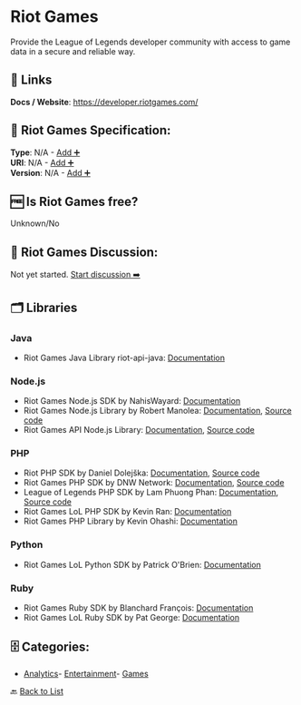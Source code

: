 # Riot Games

Provide the League of Legends developer community with access to game data in a secure and reliable way.

##  🔗 Links
**Docs / Website**: https://developer.riotgames.com/

## 🧬 Riot Games Specification:
**Type**: N/A - [Add ➕](https://github.com/apis-list/apis-list/edit/main/apis/riot-games/riot-games.yaml)  
**URI**: N/A - [Add ➕](https://github.com/apis-list/apis-list/edit/main/apis/riot-games/riot-games.yaml)  
**Version**: N/A - [Add ➕](https://github.com/apis-list/apis-list/edit/main/apis/riot-games/riot-games.yaml)

## 🆓 Is Riot Games free?
 Unknown/No 

## 💬 Riot Games Discussion:
Not yet started. [Start discussion ➡️](https://github.com/apis-list/apis-list/discussions/new)

## 🗂️ Libraries
### Java
- Riot Games Java Library riot-api-java: [Documentation](https://github.com/rithms/riot-api-java)
### Node.js
- Riot Games Node.js SDK by NahisWayard: [Documentation](https://github.com/NahisWayard/wrapper-node-riot-api)
- Riot Games Node.js Library by Robert Manolea: [Documentation](https://www.npmjs.com/package/lol-riot-api), [Source code](https://github.com/Pupix/lol-riot-api)
- Riot Games API Node.js Library: [Documentation](https://developer.riotgames.com/api/methods), [Source code](https://github.com/HardTacos/riot-games-api-nodejs)
### PHP
- Riot PHP SDK by Daniel Dolejška: [Documentation](https://github.com/dolejska-daniel/riot-api), [Source code](https://github.com/dolejska-daniel/riot-api/tree/master/src)
- Riot Games PHP SDK by DNW Network: [Documentation](https://packagist.org/packages/dnwnetwork/php-riot-api), [Source code](https://github.com/DNWNetwork/php-riot-api)
- League of Legends PHP SDK by Lam Phuong Phan: [Documentation](https://packagist.org/packages/lpphan/riot-api), [Source code](https://github.com/lamphuong223/riot-api-php)
- Riot Games LoL PHP SDK by Kevin Ran: [Documentation](https://github.com/chr0n1x/league-of-legends-api-core)
- Riot Games PHP Library by Kevin Ohashi: [Documentation](https://github.com/kevinohashi/php-riot-api)
### Python
- Riot Games LoL Python SDK by Patrick O'Brien: [Documentation](https://github.com/p-ob/lolPy)
### Ruby
- Riot Games Ruby SDK by Blanchard François: [Documentation](https://github.com/francois-blanchard/riot_lol_api)
- Riot Games LoL Ruby SDK by Pat George: [Documentation](https://github.com/petems/riot_api)


## 🗄️ Categories:
- [Analytics](https://github.com/apis-list/apis-list#analytics-)- [Entertainment](https://github.com/apis-list/apis-list#entertainment-)- [Games](https://github.com/apis-list/apis-list#games-)

🔙  [Back to List](https://github.com/apis-list/apis-list)

